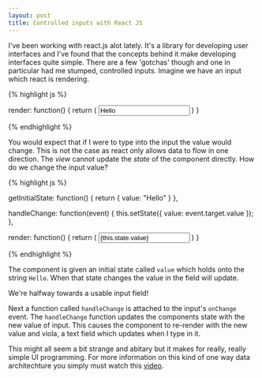 ```yaml
---
layout: post
title: Controlled inputs with React JS
---
```


I've been working with react.js alot lately. It's a library for developing user interfaces and I've found that the concepts behind it make developing interfaces quite simple. There are a few 'gotchas' though and one in particular had me stumped, controlled inputs. Imagine we have an input which react is rendering.

{% highlight js %}

render: function() {
  return ( <input type="text" value="Hello" /> )
}

{% endhighlight %}

You would expect that if I were to type into the input the value would change. This is not the case as react only allows data to flow in one direction. The *view* cannot update the *state* of the component directly. How do we change the input value?

{% highlight js %}

getInitialState: function() {
  return {
    value: "Hello"
  }
},

handleChange: function(event) {
  this.setState({
    value: event.target.value
  });
},

render: function() {
  return ( <input type="text" value={this.state.value} onChange={this.handleChange} /> )
}

{% endhighlight %}

The component is given an initial state called `value` which holds onto the string `Hello`. When that state changes the value in the field will update. 

We're halfway towards a usable input field! 

Next a function called `handleChange` is attached to the input's `onChange` event. The `handleChange` function updates the components state with the new value of input. This causes the component to re-render with the new value and viola, a text field which updates when I type in it.

This might all seem a bit strange and abitary but it makes for really, really simple UI programming. For more information on this kind of one way data architechture you simply must watch this [video](https://www.youtube.com/watch?v=x7cQ3mrcKaY).


